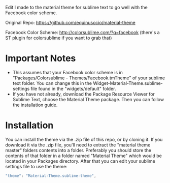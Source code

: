 Edit I made to the material theme for sublime text to go well with the Facebook color scheme.

Original Repo: https://github.com/equinusocio/material-theme

Facebook Color Scheme: http://colorsublime.com/?q=facebook (there's a ST plugin for colorsublime if you want to grab that)

# Important Notes
 - This assumes that your Facebook color scheme is in "Packages/Colorsublime - Themes/Facebook.tmTheme" of your sublime text folder. You can change this in the Widget-Material-Theme.sublime-settings file found in the "widgets/default" folder.
 - If you have not already, download the Package Resource Viewer for Sublime Text, choose the Material Theme package. Then you can follow the installation guide.

# Installation
You can install the theme via the .zip file of this repo, or by cloning it. If you download it via the .zip file, you'll need to extract the "material theme master" folders contents into a folder. Preferably you should store the contents of that folder in a folder named "Material Theme" which would be located in your Packages directory.
After that you can edit your sublime settings file to use the theme:
```javascript
"theme": "Material-Theme.sublime-theme",
```
